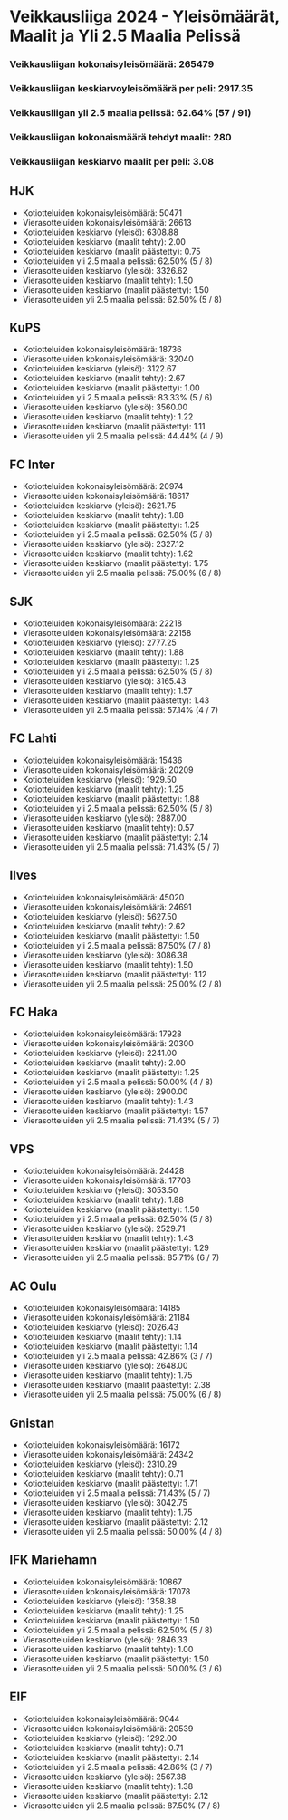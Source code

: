 # Veikkausliiga 2024 - Yleisömäärät, Maalit ja Yli 2.5 Maalia Pelissä

### Veikkausliigan kokonaisyleisömäärä: 265479
### Veikkausliigan keskiarvoyleisömäärä per peli: 2917.35
### Veikkausliigan yli 2.5 maalia pelissä: 62.64% (57 / 91)
### Veikkausliigan kokonaismäärä tehdyt maalit: 280
### Veikkausliigan keskiarvo maalit per peli: 3.08

## HJK
- Kotiotteluiden kokonaisyleisömäärä: 50471
- Vierasotteluiden kokonaisyleisömäärä: 26613
- Kotiotteluiden keskiarvo (yleisö): 6308.88
- Kotiotteluiden keskiarvo (maalit tehty): 2.00
- Kotiotteluiden keskiarvo (maalit päästetty): 0.75
- Kotiotteluiden yli 2.5 maalia pelissä: 62.50% (5 / 8)
- Vierasotteluiden keskiarvo (yleisö): 3326.62
- Vierasotteluiden keskiarvo (maalit tehty): 1.50
- Vierasotteluiden keskiarvo (maalit päästetty): 1.50
- Vierasotteluiden yli 2.5 maalia pelissä: 62.50% (5 / 8)

## KuPS
- Kotiotteluiden kokonaisyleisömäärä: 18736
- Vierasotteluiden kokonaisyleisömäärä: 32040
- Kotiotteluiden keskiarvo (yleisö): 3122.67
- Kotiotteluiden keskiarvo (maalit tehty): 2.67
- Kotiotteluiden keskiarvo (maalit päästetty): 1.00
- Kotiotteluiden yli 2.5 maalia pelissä: 83.33% (5 / 6)
- Vierasotteluiden keskiarvo (yleisö): 3560.00
- Vierasotteluiden keskiarvo (maalit tehty): 1.22
- Vierasotteluiden keskiarvo (maalit päästetty): 1.11
- Vierasotteluiden yli 2.5 maalia pelissä: 44.44% (4 / 9)

## FC Inter
- Kotiotteluiden kokonaisyleisömäärä: 20974
- Vierasotteluiden kokonaisyleisömäärä: 18617
- Kotiotteluiden keskiarvo (yleisö): 2621.75
- Kotiotteluiden keskiarvo (maalit tehty): 1.88
- Kotiotteluiden keskiarvo (maalit päästetty): 1.25
- Kotiotteluiden yli 2.5 maalia pelissä: 62.50% (5 / 8)
- Vierasotteluiden keskiarvo (yleisö): 2327.12
- Vierasotteluiden keskiarvo (maalit tehty): 1.62
- Vierasotteluiden keskiarvo (maalit päästetty): 1.75
- Vierasotteluiden yli 2.5 maalia pelissä: 75.00% (6 / 8)

## SJK
- Kotiotteluiden kokonaisyleisömäärä: 22218
- Vierasotteluiden kokonaisyleisömäärä: 22158
- Kotiotteluiden keskiarvo (yleisö): 2777.25
- Kotiotteluiden keskiarvo (maalit tehty): 1.88
- Kotiotteluiden keskiarvo (maalit päästetty): 1.25
- Kotiotteluiden yli 2.5 maalia pelissä: 62.50% (5 / 8)
- Vierasotteluiden keskiarvo (yleisö): 3165.43
- Vierasotteluiden keskiarvo (maalit tehty): 1.57
- Vierasotteluiden keskiarvo (maalit päästetty): 1.43
- Vierasotteluiden yli 2.5 maalia pelissä: 57.14% (4 / 7)

## FC Lahti
- Kotiotteluiden kokonaisyleisömäärä: 15436
- Vierasotteluiden kokonaisyleisömäärä: 20209
- Kotiotteluiden keskiarvo (yleisö): 1929.50
- Kotiotteluiden keskiarvo (maalit tehty): 1.25
- Kotiotteluiden keskiarvo (maalit päästetty): 1.88
- Kotiotteluiden yli 2.5 maalia pelissä: 62.50% (5 / 8)
- Vierasotteluiden keskiarvo (yleisö): 2887.00
- Vierasotteluiden keskiarvo (maalit tehty): 0.57
- Vierasotteluiden keskiarvo (maalit päästetty): 2.14
- Vierasotteluiden yli 2.5 maalia pelissä: 71.43% (5 / 7)

## Ilves
- Kotiotteluiden kokonaisyleisömäärä: 45020
- Vierasotteluiden kokonaisyleisömäärä: 24691
- Kotiotteluiden keskiarvo (yleisö): 5627.50
- Kotiotteluiden keskiarvo (maalit tehty): 2.62
- Kotiotteluiden keskiarvo (maalit päästetty): 1.50
- Kotiotteluiden yli 2.5 maalia pelissä: 87.50% (7 / 8)
- Vierasotteluiden keskiarvo (yleisö): 3086.38
- Vierasotteluiden keskiarvo (maalit tehty): 1.50
- Vierasotteluiden keskiarvo (maalit päästetty): 1.12
- Vierasotteluiden yli 2.5 maalia pelissä: 25.00% (2 / 8)

## FC Haka
- Kotiotteluiden kokonaisyleisömäärä: 17928
- Vierasotteluiden kokonaisyleisömäärä: 20300
- Kotiotteluiden keskiarvo (yleisö): 2241.00
- Kotiotteluiden keskiarvo (maalit tehty): 2.00
- Kotiotteluiden keskiarvo (maalit päästetty): 1.25
- Kotiotteluiden yli 2.5 maalia pelissä: 50.00% (4 / 8)
- Vierasotteluiden keskiarvo (yleisö): 2900.00
- Vierasotteluiden keskiarvo (maalit tehty): 1.43
- Vierasotteluiden keskiarvo (maalit päästetty): 1.57
- Vierasotteluiden yli 2.5 maalia pelissä: 71.43% (5 / 7)

## VPS
- Kotiotteluiden kokonaisyleisömäärä: 24428
- Vierasotteluiden kokonaisyleisömäärä: 17708
- Kotiotteluiden keskiarvo (yleisö): 3053.50
- Kotiotteluiden keskiarvo (maalit tehty): 1.88
- Kotiotteluiden keskiarvo (maalit päästetty): 1.50
- Kotiotteluiden yli 2.5 maalia pelissä: 62.50% (5 / 8)
- Vierasotteluiden keskiarvo (yleisö): 2529.71
- Vierasotteluiden keskiarvo (maalit tehty): 1.43
- Vierasotteluiden keskiarvo (maalit päästetty): 1.29
- Vierasotteluiden yli 2.5 maalia pelissä: 85.71% (6 / 7)

## AC Oulu
- Kotiotteluiden kokonaisyleisömäärä: 14185
- Vierasotteluiden kokonaisyleisömäärä: 21184
- Kotiotteluiden keskiarvo (yleisö): 2026.43
- Kotiotteluiden keskiarvo (maalit tehty): 1.14
- Kotiotteluiden keskiarvo (maalit päästetty): 1.14
- Kotiotteluiden yli 2.5 maalia pelissä: 42.86% (3 / 7)
- Vierasotteluiden keskiarvo (yleisö): 2648.00
- Vierasotteluiden keskiarvo (maalit tehty): 1.75
- Vierasotteluiden keskiarvo (maalit päästetty): 2.38
- Vierasotteluiden yli 2.5 maalia pelissä: 75.00% (6 / 8)

## Gnistan
- Kotiotteluiden kokonaisyleisömäärä: 16172
- Vierasotteluiden kokonaisyleisömäärä: 24342
- Kotiotteluiden keskiarvo (yleisö): 2310.29
- Kotiotteluiden keskiarvo (maalit tehty): 0.71
- Kotiotteluiden keskiarvo (maalit päästetty): 1.71
- Kotiotteluiden yli 2.5 maalia pelissä: 71.43% (5 / 7)
- Vierasotteluiden keskiarvo (yleisö): 3042.75
- Vierasotteluiden keskiarvo (maalit tehty): 1.75
- Vierasotteluiden keskiarvo (maalit päästetty): 2.12
- Vierasotteluiden yli 2.5 maalia pelissä: 50.00% (4 / 8)

## IFK Mariehamn
- Kotiotteluiden kokonaisyleisömäärä: 10867
- Vierasotteluiden kokonaisyleisömäärä: 17078
- Kotiotteluiden keskiarvo (yleisö): 1358.38
- Kotiotteluiden keskiarvo (maalit tehty): 1.25
- Kotiotteluiden keskiarvo (maalit päästetty): 1.50
- Kotiotteluiden yli 2.5 maalia pelissä: 62.50% (5 / 8)
- Vierasotteluiden keskiarvo (yleisö): 2846.33
- Vierasotteluiden keskiarvo (maalit tehty): 1.00
- Vierasotteluiden keskiarvo (maalit päästetty): 1.50
- Vierasotteluiden yli 2.5 maalia pelissä: 50.00% (3 / 6)

## EIF
- Kotiotteluiden kokonaisyleisömäärä: 9044
- Vierasotteluiden kokonaisyleisömäärä: 20539
- Kotiotteluiden keskiarvo (yleisö): 1292.00
- Kotiotteluiden keskiarvo (maalit tehty): 0.71
- Kotiotteluiden keskiarvo (maalit päästetty): 2.14
- Kotiotteluiden yli 2.5 maalia pelissä: 42.86% (3 / 7)
- Vierasotteluiden keskiarvo (yleisö): 2567.38
- Vierasotteluiden keskiarvo (maalit tehty): 1.38
- Vierasotteluiden keskiarvo (maalit päästetty): 2.12
- Vierasotteluiden yli 2.5 maalia pelissä: 87.50% (7 / 8)

